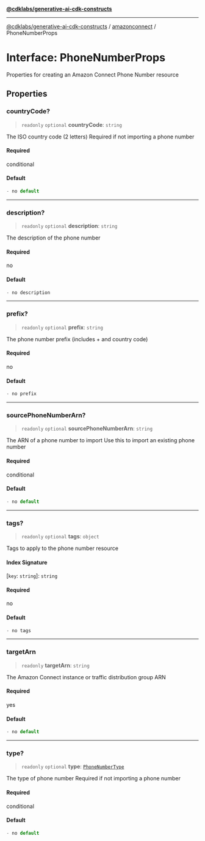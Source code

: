 [**@cdklabs/generative-ai-cdk-constructs**](../../../../README.md)

***

[@cdklabs/generative-ai-cdk-constructs](../../../../README.md) / [amazonconnect](../README.md) / PhoneNumberProps

# Interface: PhoneNumberProps

Properties for creating an Amazon Connect Phone Number resource

## Properties

### countryCode?

> `readonly` `optional` **countryCode**: `string`

The ISO country code (2 letters)
Required if not importing a phone number

#### Required

conditional

#### Default

```ts
- no default
```

***

### description?

> `readonly` `optional` **description**: `string`

The description of the phone number

#### Required

no

#### Default

```ts
- no description
```

***

### prefix?

> `readonly` `optional` **prefix**: `string`

The phone number prefix (includes + and country code)

#### Required

no

#### Default

```ts
- no prefix
```

***

### sourcePhoneNumberArn?

> `readonly` `optional` **sourcePhoneNumberArn**: `string`

The ARN of a phone number to import
Use this to import an existing phone number

#### Required

conditional

#### Default

```ts
- no default
```

***

### tags?

> `readonly` `optional` **tags**: `object`

Tags to apply to the phone number resource

#### Index Signature

\[`key`: `string`\]: `string`

#### Required

no

#### Default

```ts
- no tags
```

***

### targetArn

> `readonly` **targetArn**: `string`

The Amazon Connect instance or traffic distribution group ARN

#### Required

yes

#### Default

```ts
- no default
```

***

### type?

> `readonly` `optional` **type**: [`PhoneNumberType`](../enumerations/PhoneNumberType.md)

The type of phone number
Required if not importing a phone number

#### Required

conditional

#### Default

```ts
- no default
```
